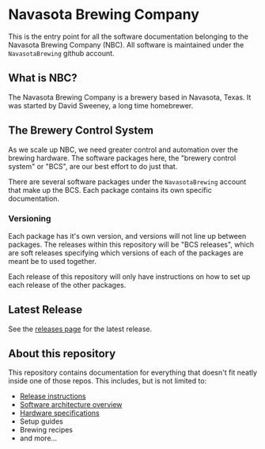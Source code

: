 # Navasota Brewing Company

This is the entry point for all the software documentation belonging to the Navasota Brewing Company (NBC). All software is maintained under the `NavasotaBrewing` github account.

## What is NBC?
The Navasota Brewing Company is a brewery based in Navasota, Texas. It was started by David Sweeney, a long time homebrewer.

## The Brewery Control System
As we scale up NBC, we need greater control and automation over the brewing hardware. The software packages here, the "brewery control system" or "BCS", are our best effort to do just that.

There are several software packages under the `NavasotaBrewing` account that make up the BCS. Each package contains its own specific documentation.

### Versioning
Each package has it's own version, and versions will not line up between packages. The releases within this repository will be "BCS releases", which are soft releases specifying which versions of each of the packages are meant be to used together.

Each release of this repository will only have instructions on how to set up each release of the other packages.

## Latest Release

See the [releases page](https://github.com/NavasotaBrewing/readme/releases/) for the latest release.

## About this repository
This repository contains documentation for everything that doesn't fit neatly inside one of those repos. This includes, but is not limited to:

 * [Release instructions](https://github.com/NavasotaBrewing/readme/releases/)
 * [Software architecture overview](architecture.md)
 * [Hardware specifications](hardware/index.md)
 * Setup guides
 * Brewing recipes
 * and more...

